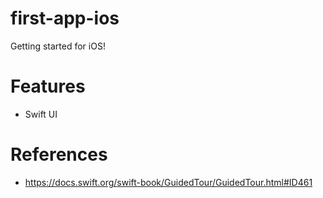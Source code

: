 # first-app-ios
Getting started for iOS!

# Features
- Swift UI

# References
- https://docs.swift.org/swift-book/GuidedTour/GuidedTour.html#ID461
